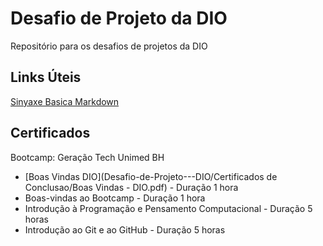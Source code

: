 # Desafio de Projeto da DIO
Repositório para os desafios de projetos da DIO

## Links Úteis
[Sinyaxe Basica Markdown](https://www.markdownguide.org/basic-syntax/)

## Certificados
Bootcamp: Geração Tech Unimed BH

 * [Boas Vindas DIO](Desafio-de-Projeto---DIO/Certificados de Conclusao/Boas Vindas - DIO.pdf) - Duração 1 hora
 * Boas-vindas ao Bootcamp - Duração 1 hora
 * Introdução à Programação e Pensamento Computacional - Duração 5 horas
 * Introdução ao Git e ao GitHub - Duração 5 horas
